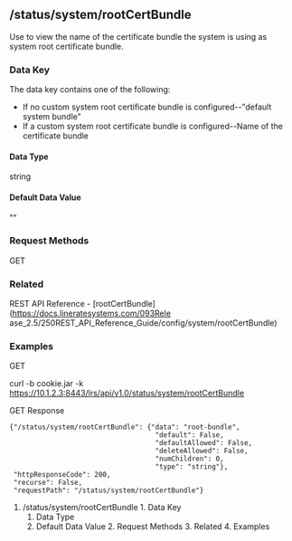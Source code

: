 ## /status/system/rootCertBundle

Use to view the name of the certificate bundle the system is using as system
root certificate bundle.

### Data Key

The data key contains one of the following:

  * If no custom system root certificate bundle is configured--"default system bundle"
  * ​If a custom system root certificate bundle is configured--Name of the certificate bundle

#### Data Type

string

#### Default Data Value

""

### Request Methods

GET

### Related

REST API Reference - [rootCertBundle](https://docs.lineratesystems.com/093Rele
ase_2.5/250REST_API_Reference_Guide/config/system/rootCertBundle)

### Examples

GET

curl -b cookie.jar -k
https://10.1.2.3:8443/lrs/api/v1.0/status/system/rootCertBundle

GET Response

    
    
    {"/status/system/rootCertBundle": {"data": "root-bundle",
                                        "default": False,
                                        "defaultAllowed": False,
                                        "deleteAllowed": False,
                                        "numChildren": 0,
                                        "type": "string"},
     "httpResponseCode": 200,
     "recurse": False,
     "requestPath": "/status/system/rootCertBundle"}
    

  1. /status/system/rootCertBundle
    1. Data Key
      1. Data Type
      2. Default Data Value
    2. Request Methods
    3. Related
    4. Examples

